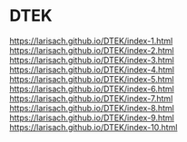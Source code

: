 # DTEK

https://larisach.github.io/DTEK/index-1.html </br>
https://larisach.github.io/DTEK/index-2.html </br>
https://larisach.github.io/DTEK/index-3.html </br>
https://larisach.github.io/DTEK/index-4.html </br>
https://larisach.github.io/DTEK/index-5.html </br>
https://larisach.github.io/DTEK/index-6.html </br>
https://larisach.github.io/DTEK/index-7.html </br>
https://larisach.github.io/DTEK/index-8.html </br>
https://larisach.github.io/DTEK/index-9.html </br>
https://larisach.github.io/DTEK/index-10.html </br>
